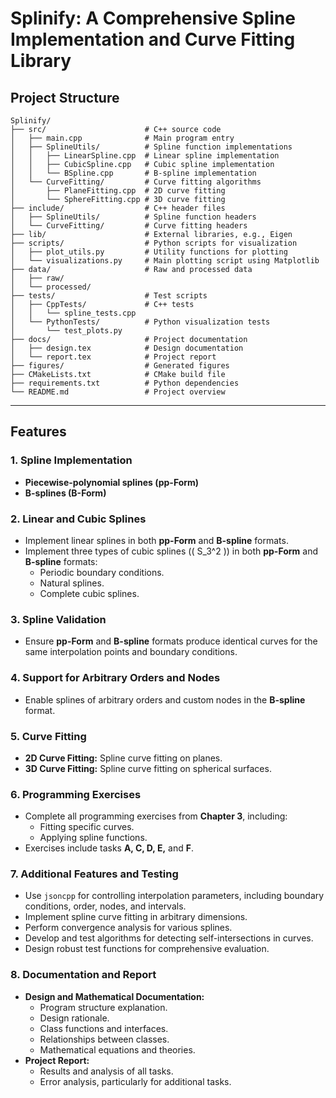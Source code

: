 # Splinify: A Comprehensive Spline Implementation and Curve Fitting Library

## Project Structure

```
Splinify/
├── src/                      # C++ source code
│   ├── main.cpp              # Main program entry
│   ├── SplineUtils/          # Spline function implementations
│   │   ├── LinearSpline.cpp  # Linear spline implementation
│   │   ├── CubicSpline.cpp   # Cubic spline implementation
│   │   └── BSpline.cpp       # B-spline implementation
│   └── CurveFitting/         # Curve fitting algorithms
│       ├── PlaneFitting.cpp  # 2D curve fitting
│       └── SphereFitting.cpp # 3D curve fitting
├── include/                  # C++ header files
│   ├── SplineUtils/          # Spline function headers
│   └── CurveFitting/         # Curve fitting headers
├── lib/                      # External libraries, e.g., Eigen
├── scripts/                  # Python scripts for visualization
│   ├── plot_utils.py         # Utility functions for plotting
│   └── visualizations.py     # Main plotting script using Matplotlib
├── data/                     # Raw and processed data
│   ├── raw/
│   └── processed/
├── tests/                    # Test scripts
│   ├── CppTests/             # C++ tests
│   │   └── spline_tests.cpp
│   └── PythonTests/          # Python visualization tests
│       └── test_plots.py
├── docs/                     # Project documentation
│   ├── design.tex            # Design documentation
│   └── report.tex            # Project report
├── figures/                  # Generated figures
├── CMakeLists.txt            # CMake build file
├── requirements.txt          # Python dependencies
└── README.md                 # Project overview
```

---

## Features

### 1. Spline Implementation
- **Piecewise-polynomial splines (pp-Form)**
- **B-splines (B-Form)**

### 2. Linear and Cubic Splines
- Implement linear splines in both **pp-Form** and **B-spline** formats.
- Implement three types of cubic splines (\( S_3^2 \)) in both **pp-Form** and **B-spline** formats:
  - Periodic boundary conditions.
  - Natural splines.
  - Complete cubic splines.

### 3. Spline Validation
- Ensure **pp-Form** and **B-spline** formats produce identical curves for the same interpolation points and boundary conditions.

### 4. Support for Arbitrary Orders and Nodes
- Enable splines of arbitrary orders and custom nodes in the **B-spline** format.

### 5. Curve Fitting
- **2D Curve Fitting:** Spline curve fitting on planes.
- **3D Curve Fitting:** Spline curve fitting on spherical surfaces.

### 6. Programming Exercises
- Complete all programming exercises from **Chapter 3**, including:
  - Fitting specific curves.
  - Applying spline functions.
- Exercises include tasks **A, C, D, E,** and **F**.

### 7. Additional Features and Testing
- Use `jsoncpp` for controlling interpolation parameters, including boundary conditions, order, nodes, and intervals.
- Implement spline curve fitting in arbitrary dimensions.
- Perform convergence analysis for various splines.
- Develop and test algorithms for detecting self-intersections in curves.
- Design robust test functions for comprehensive evaluation.

### 8. Documentation and Report
- **Design and Mathematical Documentation:**
  - Program structure explanation.
  - Design rationale.
  - Class functions and interfaces.
  - Relationships between classes.
  - Mathematical equations and theories.
- **Project Report:**
  - Results and analysis of all tasks.
  - Error analysis, particularly for additional tasks.

